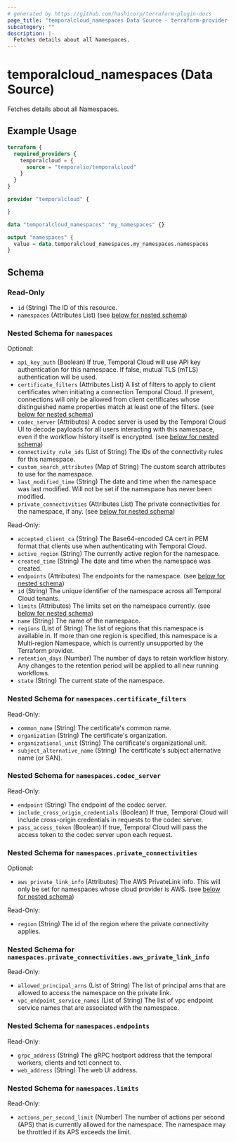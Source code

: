 ```yaml
---
# generated by https://github.com/hashicorp/terraform-plugin-docs
page_title: "temporalcloud_namespaces Data Source - terraform-provider-temporalcloud"
subcategory: ""
description: |-
  Fetches details about all Namespaces.
---
```


# temporalcloud_namespaces (Data Source)

Fetches details about all Namespaces.

## Example Usage

```terraform
terraform {
  required_providers {
    temporalcloud = {
      source = "temporalio/temporalcloud"
    }
  }
}

provider "temporalcloud" {

}

data "temporalcloud_namespaces" "my_namespaces" {}

output "namespaces" {
  value = data.temporalcloud_namespaces.my_namespaces.namespaces
}
```

<!-- schema generated by tfplugindocs -->
## Schema

### Read-Only

- `id` (String) The ID of this resource.
- `namespaces` (Attributes List) (see [below for nested schema](#nestedatt--namespaces))

<a id="nestedatt--namespaces"></a>
### Nested Schema for `namespaces`

Optional:

- `api_key_auth` (Boolean) If true, Temporal Cloud will use API key authentication for this namespace. If false, mutual TLS (mTLS) authentication will be used.
- `certificate_filters` (Attributes List) A list of filters to apply to client certificates when initiating a connection Temporal Cloud. If present, connections will only be allowed from client certificates whose distinguished name properties match at least one of the filters. (see [below for nested schema](#nestedatt--namespaces--certificate_filters))
- `codec_server` (Attributes) A codec server is used by the Temporal Cloud UI to decode payloads for all users interacting with this namespace, even if the workflow history itself is encrypted. (see [below for nested schema](#nestedatt--namespaces--codec_server))
- `connectivity_rule_ids` (List of String) The IDs of the connectivity rules for this namespace.
- `custom_search_attributes` (Map of String) The custom search attributes to use for the namespace.
- `last_modified_time` (String) The date and time when the namespace was last modified. Will not be set if the namespace has never been modified.
- `private_connectivities` (Attributes List) The private connectivities for the namespace, if any. (see [below for nested schema](#nestedatt--namespaces--private_connectivities))

Read-Only:

- `accepted_client_ca` (String) The Base64-encoded CA cert in PEM format that clients use when authenticating with Temporal Cloud.
- `active_region` (String) The currently active region for the namespace.
- `created_time` (String) The date and time when the namespace was created.
- `endpoints` (Attributes) The endpoints for the namespace. (see [below for nested schema](#nestedatt--namespaces--endpoints))
- `id` (String) The unique identifier of the namespace across all Temporal Cloud tenants.
- `limits` (Attributes) The limits set on the namespace currently. (see [below for nested schema](#nestedatt--namespaces--limits))
- `name` (String) The name of the namespace.
- `regions` (List of String) The list of regions that this namespace is available in. If more than one region is specified, this namespace is a Multi-region Namespace, which is currently unsupported by the Terraform provider.
- `retention_days` (Number) The number of days to retain workflow history. Any changes to the retention period will be applied to all new running workflows.
- `state` (String) The current state of the namespace.

<a id="nestedatt--namespaces--certificate_filters"></a>
### Nested Schema for `namespaces.certificate_filters`

Read-Only:

- `common_name` (String) The certificate's common name.
- `organization` (String) The certificate's organization.
- `organizational_unit` (String) The certificate's organizational unit.
- `subject_alternative_name` (String) The certificate's subject alternative name (or SAN).


<a id="nestedatt--namespaces--codec_server"></a>
### Nested Schema for `namespaces.codec_server`

Read-Only:

- `endpoint` (String) The endpoint of the codec server.
- `include_cross_origin_credentials` (Boolean) If true, Temporal Cloud will include cross-origin credentials in requests to the codec server.
- `pass_access_token` (Boolean) If true, Temporal Cloud will pass the access token to the codec server upon each request.


<a id="nestedatt--namespaces--private_connectivities"></a>
### Nested Schema for `namespaces.private_connectivities`

Optional:

- `aws_private_link_info` (Attributes) The AWS PrivateLink info. This will only be set for namespaces whose cloud provider is AWS. (see [below for nested schema](#nestedatt--namespaces--private_connectivities--aws_private_link_info))

Read-Only:

- `region` (String) The id of the region where the private connectivity applies.

<a id="nestedatt--namespaces--private_connectivities--aws_private_link_info"></a>
### Nested Schema for `namespaces.private_connectivities.aws_private_link_info`

Read-Only:

- `allowed_principal_arns` (List of String) The list of principal arns that are allowed to access the namespace on the private link.
- `vpc_endpoint_service_names` (List of String) The list of vpc endpoint service names that are associated with the namespace.



<a id="nestedatt--namespaces--endpoints"></a>
### Nested Schema for `namespaces.endpoints`

Read-Only:

- `grpc_address` (String) The gRPC hostport address that the temporal workers, clients and tctl connect to.
- `web_address` (String) The web UI address.


<a id="nestedatt--namespaces--limits"></a>
### Nested Schema for `namespaces.limits`

Read-Only:

- `actions_per_second_limit` (Number) The number of actions per second (APS) that is currently allowed for the namespace. The namespace may be throttled if its APS exceeds the limit.
